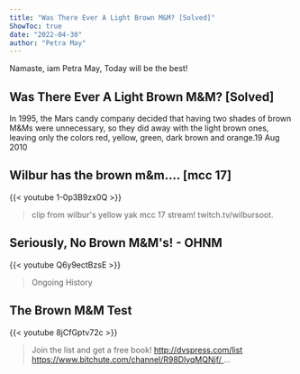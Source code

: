 ```yaml
---
title: "Was There Ever A Light Brown M&M? [Solved]"
ShowToc: true 
date: "2022-04-30"
author: "Petra May" 
---
```


Namaste, iam Petra May, Today will be the best!
## Was There Ever A Light Brown M&M? [Solved]
 In 1995, the Mars candy company decided that having two shades of brown M&Ms were unnecessary, so they did away with the light brown ones, leaving only the colors red, yellow, green, dark brown and orange.19 Aug 2010

## Wilbur has the brown m&m.... [mcc 17]
{{< youtube 1-0p3B9zx0Q >}}
>clip from wilbur's yellow yak mcc 17 stream! twitch.tv/wilbursoot.

## Seriously, No Brown M&M's! - OHNM
{{< youtube Q6y9ectBzsE >}}
>Ongoing History 

## The Brown M&M Test
{{< youtube 8jCfGptv72c >}}
>Join the list and get a free book! http://dvspress.com/list https://www.bitchute.com/channel/R98DlyqMQNjf/ ...


